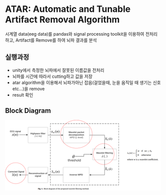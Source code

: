 # ATAR: Automatic and Tunable Artifact Removal Algorithm

시계열 data(eeg data)를 pandas와 signal processing toolkit을 이용하여 전처리하고, Artifact를 Remove를 하여 뇌파 결과를 분석

## 실행과정

- unity에서 측정한 뇌파에서 잘못된 이름값을 전처리
- 뇌파를 시간에 따라서 cutting하고 값을 저장
- atar algorithm을 이용해서 뇌파가아닌 잡음(걸었을때, 눈을 움직일 때 생기는 신호 etc...)을 remove
- result 확인

## Block Diagram

![피그마](img/Block.PNG)
